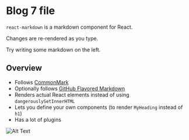 # Blog 7 file

`react-markdown` is a markdown component for React.

Changes are re-rendered as you type.

Try writing some markdown on the left.

## Overview

- Follows [CommonMark](https://commonmark.org)
- Optionally follows [GitHub Flavored Markdown](https://github.github.com/gfm/)
- Renders actual React elements instead of using `dangerouslySetInnerHTML`
- Lets you define your own components (to render `MyHeading` instead of `h1`)
- Has a lot of plugins

![Alt Text](http://localhost:3000/images/logo.png)
